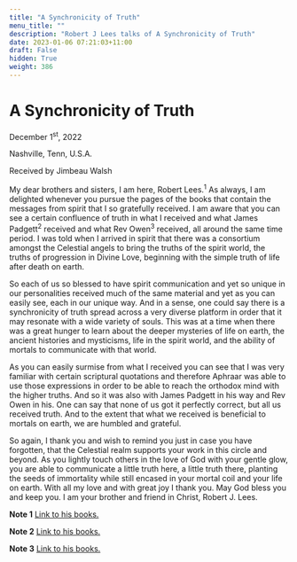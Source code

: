 ```yaml
---
title: "A Synchronicity of Truth"
menu_title: ""
description: "Robert J Lees talks of A Synchronicity of Truth"
date: 2023-01-06 07:21:03+11:00
draft: False
hidden: True
weight: 386
---
```

# A Synchronicity of Truth

December 1<sup>st</sup>, 2022

Nashville, Tenn, U.S.A.

Received by Jimbeau Walsh  



My dear brothers and sisters, I am here, Robert Lees.<sup>1</sup>  As always, I am delighted whenever you pursue the pages of the books that contain the messages from spirit that I so gratefully received. I am aware that you can see a certain confluence of truth in what I received and what James Padgett<sup>2</sup> received and what Rev Owen<sup>3</sup> received, all around the same time period. I was told when I arrived in spirit that there was a consortium amongst the Celestial angels to bring the truths of the spirit world, the truths of progression in Divine Love, beginning with the simple truth of life after death on earth. 

So each of us so blessed to have spirit communication and yet so unique in our personalities received much of the same material and yet as you can easily see, each in our unique way. And in a sense, one could say there is a synchronicity of truth spread across a very diverse platform in order that it may resonate with a wide variety of souls. This was at a time when there was a great hunger to learn about the deeper mysteries of life on earth, the ancient histories and mysticisms, life in the spirit world, and the ability of mortals to communicate with that world. 

As you can easily surmise from what I received you can see that I was very familiar with certain scriptural quotations and therefore Aphraar was able to use those expressions in order to be able to reach the orthodox mind with the higher truths.  And so it was also with James Padgett in his way and Rev Owen in his. One can say that none of us got it perfectly correct, but all us received truth. And to the extent that what we received is beneficial to mortals on earth, we are humbled and grateful.
 
So again, I thank you and wish to remind you just in case you have forgotten, that the Celestial realm supports your work in this circle and beyond. As you lightly touch others in the love of God with your gentle glow, you are able to communicate a little truth here, a little truth there, planting the seeds of immortality while still encased in your mortal coil and your life on earth. With all my love and with great joy I thank you. May God bless you and keep you. I am your brother and friend in Christ, Robert J. Lees. 

**Note 1** [Link to his books.](https://new-birth.net/other-stuff/books-we-love/books-on-life-after-death/#mists)

**Note 2** [Link to his books.](https://new-birth.net/other-stuff/books-we-love/books-on-the-messages-received-by-james-padgett/)

**Note 3** [Link to his books.](https://new-birth.net/other-stuff/books-we-love/books-on-life-after-death/#lowlands)
